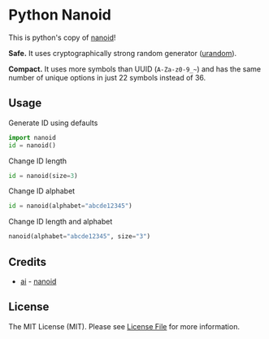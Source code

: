 # Python Nanoid

This is python's copy of [nanoid](https://github.com/ai/nanoid)!

**Safe.** It uses cryptographically strong random generator ([urandom](https://docs.python.org/3/library/os.html#os.urandom)).

**Compact.** It uses more symbols than UUID (`A-Za-z0-9_~`)
and has the same number of unique options in just 22 symbols instead of 36.

## Usage

Generate ID using defaults

``` python
import nanoid
id = nanoid()
```

Change ID length

``` python
id = nanoid(size=3)
```

Change ID alphabet

``` python
id = nanoid(alphabet="abcde12345")
```

Change ID length and alphabet

``` python
nanoid(alphabet="abcde12345", size="3")
```


## Credits

- [ai](https://github.com/ai) - [nanoid](https://github.com/ai/nanoid)


## License

The MIT License (MIT). Please see [License File](LICENSE.md) for more information.

